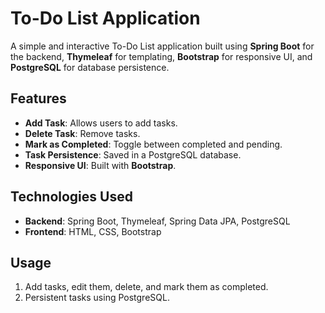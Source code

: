 # To-Do List Application

A simple and interactive To-Do List application built using **Spring Boot** for the backend, **Thymeleaf** for templating, **Bootstrap** for responsive UI, and **PostgreSQL** for database persistence.

## Features

- **Add Task**: Allows users to add tasks.
- **Delete Task**: Remove tasks.
- **Mark as Completed**: Toggle between completed and pending.
- **Task Persistence**: Saved in a PostgreSQL database.
- **Responsive UI**: Built with **Bootstrap**.

## Technologies Used

- **Backend**: Spring Boot, Thymeleaf, Spring Data JPA, PostgreSQL
- **Frontend**: HTML, CSS, Bootstrap


## Usage

1. Add tasks, edit them, delete, and mark them as completed.
2. Persistent tasks using PostgreSQL.

